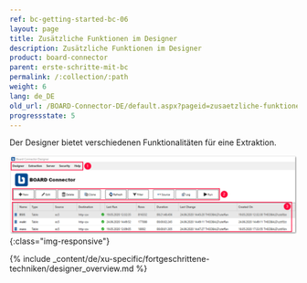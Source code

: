 ```yaml
---
ref: bc-getting-started-bc-06
layout: page
title: Zusätzliche Funktionen im Designer
description: Zusätzliche Funktionen im Designer
product: board-connector
parent: erste-schritte-mit-bc
permalink: /:collection/:path
weight: 6
lang: de_DE
old_url: /BOARD-Connector-DE/default.aspx?pageid=zusaetzliche-funktionen-im-designer
progressstate: 5
---
```

Der Designer bietet verschiedenen Funktionalitäten für eine Extraktion. 

![Designer](/img/content/board/bc_designer_main-window.png){:class="img-responsive"}

{% include _content/de/xu-specific/fortgeschrittene-techniken/designer_overview.md %}
